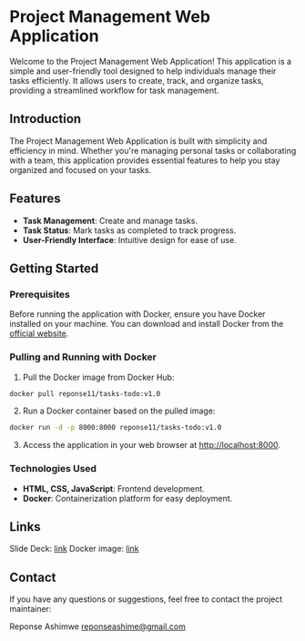 # Project Management Web Application

Welcome to the Project Management Web Application! This application is a simple and user-friendly tool designed to help individuals manage their tasks efficiently. It allows users to create, track, and organize tasks, providing a streamlined workflow for task management.

## Introduction

The Project Management Web Application is built with simplicity and efficiency in mind. Whether you're managing personal tasks or collaborating with a team, this application provides essential features to help you stay organized and focused on your tasks.

## Features

- **Task Management**: Create and manage tasks.
- **Task Status**: Mark tasks as completed to track progress.
- **User-Friendly Interface**: Intuitive design for ease of use.

## Getting Started

### Prerequisites

Before running the application with Docker, ensure you have Docker installed on your machine. You can download and install Docker from the [official website](https://www.docker.com/get-started).

### Pulling and Running with Docker

1. Pull the Docker image from Docker Hub:

```bash
docker pull reponse11/tasks-todo:v1.0
```

2. Run a Docker container based on the pulled image:

```bash
docker run -d -p 8000:8000 reponse11/tasks-todo:v1.0
```

3. Access the application in your web browser at [http://localhost:8000](http://localhost:8000).

### Technologies Used

- **HTML, CSS, JavaScript**: Frontend development.
- **Docker**: Containerization platform for easy deployment.

## Links

Slide Deck: [link](https://docs.google.com/presentation/d/1Ome5YOhW0qS11xMRLcUCmcFp5eVQQIXew7a7QCvUb8w/edit?usp=sharing)
Docker image: [link](https://hub.docker.com/repositories/docker/reponse11/tasks-todo)

## Contact

If you have any questions or suggestions, feel free to contact the project maintainer:

Reponse Ashimwe
reponseashime@gmail.com
